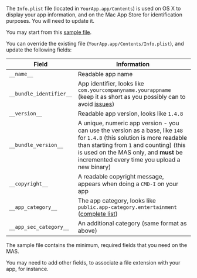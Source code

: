 The `Info.plist` file (located in `YourApp.app/Contents`) is used on OS X to display your app information, and on the Mac App Store for identification purposes. You will need to update it.

You may start from this [sample file](Info.plist).

You can override the existing file (`YourApp.app/Contents/Info.plist`), and update the following fields:

| Field | Information
| --- | --- |
| `__name__` | Readable app name |
| `__bundle_identifier__` | App identifier, looks like `com.yourcompanyname.yourappname` (keep it as short as you possibly can to avoid [issues](https://github.com/alexeyst/node-webkit-macappstore/issues/4#issuecomment-113073816))|
| `__version__` | Readable app version, looks like `1.4.8` |
| `__bundle_version__` | A unique, numeric app version - you can use the version as a base, like `148` for `1.4.8` (this solution is more readable than starting from `1` and counting) (this is used on the MAS only, and **must** be incremented every time you upload a new binary) |
| `__copyright__` | A readable copyright message, appears when doing a `CMD-I` on your app |
| `__app_category__` | The app category, looks like `public.app-category.entertainment` ([complete list](https://developer.apple.com/library/ios/documentation/General/Reference/InfoPlistKeyReference/Articles/LaunchServicesKeys.html)) |
| `__app_sec_category__` | An additional category (same format as above) |

The sample file contains the minimum, required fields that you need on the MAS.

You may need to add other fields, to associate a file extension with your app, for instance.